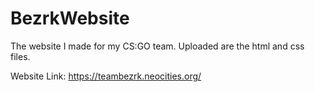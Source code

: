 # BezrkWebsite
The website I made for my CS:GO team.
Uploaded are the html and css files. 

Website Link:
https://teambezrk.neocities.org/
